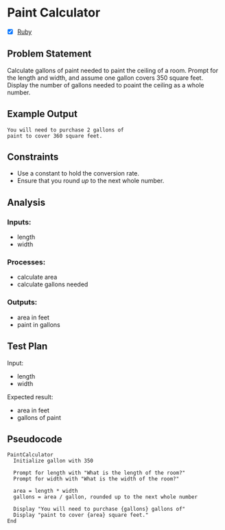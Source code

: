 # Paint Calculator

 * [x] [Ruby](ruby/)


## Problem Statement

Calculate gallons of paint needed to paint the ceiling of a room. Prompt for
the length and width, and assume one gallon covers 350 square feet. Display the
number of gallons needed to poaint the ceiling as a whole number.


## Example Output

```
You will need to purchase 2 gallons of
paint to cover 360 square feet.
```


## Constraints

 * Use a constant to hold the conversion rate.
 * Ensure that you round *up* to the next whole number.


## Analysis


### Inputs: 

 * length
 * width


### Processes:

 * calculate area
 * calculate gallons needed


### Outputs:

 * area in feet
 * paint in gallons


## Test Plan

Input:
 * length
 * width

Expected result:
 * area in feet
 * gallons of paint


## Pseudocode

```
PaintCalculator
  Initialize gallon with 350

  Prompt for length with "What is the length of the room?"
  Prompt for width with "What is the width of the room?"

  area = length * width
  gallons = area / gallon, rounded up to the next whole number

  Display "You will need to purchase {gallons} gallons of"
  Display "paint to cover {area} square feet."
End
```
